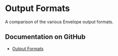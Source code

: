 # Output Formats

A comparison of the various Envelope output formats.

## Documentation on GitHub

- [Output Formats](https://github.com/BlockchainCommons/Gordian/blob/master/Envelope/OutputFormats.md)
